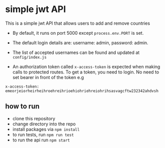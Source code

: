 # simple jwt API
This is a simple jwt API that allows users to add and remove countries 

- By default, it runs on port 5000 except `process.env.PORT` is set.

- The default login details are: username: admin, password: admin.
- The list of accepted usernames can be found and updated at `config/index.js`
- An authorization token called `x-access-token` is expected when making calls to protected routes. To get a token, you need to login. No need to set bearer in front of the token e.g 
```
x-access-token: emeorjeiorheirheihroehreihrioehiohriehreiohrihsasvagcftw232342ahdvsh
```

## how to run 
- clone this repository 
- change directory into the repo
- install packages via `npm install`
- to run tests, run `npm run test`
- to run the api run `npm start`
